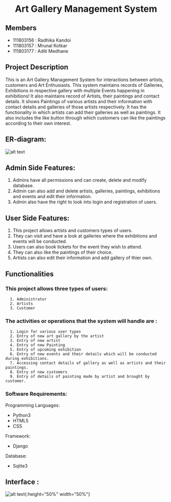 <h1 Align= "center">Art Gallery Management System </h1>

## Members

- 111803156 : Radhika Kandoi
- 111803157 : Mrunal Kotkar
- 111803177 : Aditi Medhane

## Project Description

This is an Art Gallery Management System for interactions between artists, customers and Art Enthusiasts. This system maintains records of Galleries, Exhibitions in respective gallery with multiple Events happening in exhibitions! It also maintains record of Artists, their paintings and contact details. It shows Paintings of various artists and their information with contact details and galleries of those artists respectively. It has the functionality in which artists can add their galleries as well as paintings. It also includes the like button through which customers can like the paintings according to their own interest.

## ER-diagram:

![alt text](https://github.com/MrunalKotkar/Art-Gallery/blob/main/art_gallery/ERDiagram.png)

## Admin Side Features:

1. Admins have all permissions and can create, delete and modify database.
2. Admin can also add and delete artists, galleries, paintings, exhibitions and events and edit their information.
3. Admin also have the right to look into login and registration of users.


## User Side Features:

1. This project allows artists and customers types of users.
2. They can visit and have a look at galleries where the exhibitions and events will be conducted.
3. Users can also book tickets for the event they wish to attend.
4. They can also like the paintings of their choice.
5. Artists can also edit their information and add gallery of thier own.


## Functionalities 

### This project allows three types of users:
      
      1. Administrator
      2. Artists
      3. Customer

### The activities or operations that the  system will handle are :
      
      1. Login for various user types
      2. Entry of new art gallery by the artist
      3. Entry of new artist
      4. Entry of new Painting
      5. Entry of upcoming exhibition
      6. Entry of new events and their details which will be conducted during exhibitions.
      7. Accessing contact details of gallery as well as artists and their paintings.
      8. Entry of new customers
      9. Entry of details of painting made by artist and brought by customer.
    
### Software Requirements:
	
Programming Languages:
- Python3
- HTML5
- CSS

Framework:
- Django

Database:
- Sqlite3 

## Interface :

![alt text](art_gallery/Snapshots/HomePage.png){:height="50%" width="50%"}
